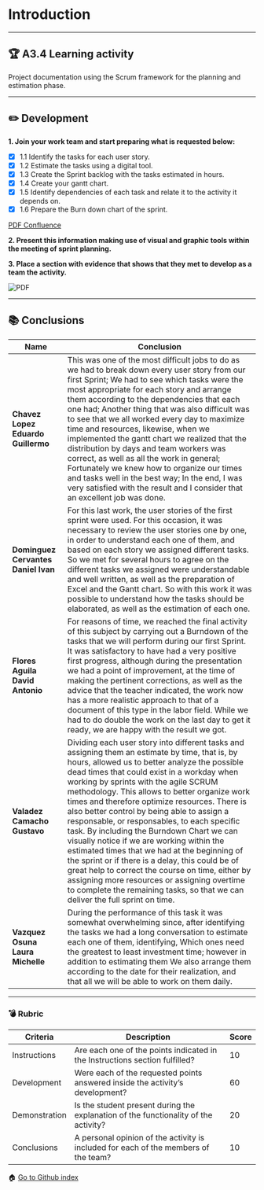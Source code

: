 # Introduction
---

## :trophy: A3.4 Learning activity

Project documentation using the Scrum framework for the planning and estimation phase.

---
## :pencil2: Development

**1. Join your work team and start preparing what is requested below:**

- [x] 1.1 Identify the tasks for each user story.
- [x] 1.2 Estimate the tasks using a digital tool.
- [x] 1.3 Create the Sprint backlog with the tasks estimated in hours.
- [x] 1.4 Create your gantt chart.
- [x] 1.5 Identify dependencies of each task and relate it to the activity it depends on.
- [x] 1.6  Prepare the Burn down chart of the sprint.

[PDF Confluence](https://github.com/Eduardo17tec/AnalisisAvanzadoDeSoftware/blob/main/PDF/A3.4_Planning-And-Estimation-Phase-Artifacts.pdf)

**2. Present this information making use of visual and graphic tools within the meeting of sprint planning.**


**3. Place a section with evidence that shows that they met to develop as a team the activity.**

![PDF](https://raw.githubusercontent.com/Eduardo17tec/AnalisisAvanzadoDeSoftware/main/Img/A3.4_Evidencia.jpg)

---



## :books: Conclusions 

|Name|Conclusion|
|---|---|
|**Chavez Lopez Eduardo Guillermo**|This was one of the most difficult jobs to do as we had to break down every user story from our first Sprint; We had to see which tasks were the most appropriate for each story and arrange them according to the dependencies that each one had; Another thing that was also difficult was to see that we all worked every day to maximize time and resources, likewise, when we implemented the gantt chart we realized that the distribution by days and team workers was correct, as well as all the work in general; Fortunately we knew how to organize our times and tasks well in the best way; In the end, I was very satisfied with the result and I consider that an excellent job was done.|
|**Dominguez Cervantes Daniel Ivan**|For this last work, the user stories of the first sprint were used. For this occasion, it was necessary to review the user stories one by one, in order to understand each one of them, and based on each story we assigned different tasks. So we met for several hours to agree on the different tasks we assigned were understandable and well written, as well as the preparation of Excel and the Gantt chart. So with this work it was possible to understand how the tasks should be elaborated, as well as the estimation of each one.|
|**Flores Aguila David Antonio**|For reasons of time, we reached the final activity of this subject by carrying out a Burndown of the tasks that we will perform during our first Sprint. It was satisfactory to have had a very positive first progress, although during the presentation we had a point of improvement, at the time of making the pertinent corrections, as well as the advice that the teacher indicated, the work now has a more realistic approach to that of a document of this type in the labor field. While we had to do double the work on the last day to get it ready, we are happy with the result we got.|
|**Valadez Camacho Gustavo**|Dividing each user story into different tasks and assigning them an estimate by time, that is, by hours, allowed us to better analyze the possible dead times that could exist in a workday when working by sprints with the agile SCRUM methodology. This allows to better organize work times and therefore optimize resources. There is also better control by being able to assign a responsable, or responsables, to each specific task. By including the Burndown Chart we can visually notice if we are working within the estimated times that we had at the beginning of the sprint or if there is a delay, this could be of great help to correct the course on time, either by assigning more resources or assigning overtime to complete the remaining tasks, so that we can deliver the full sprint on time.|
|**Vazquez Osuna Laura Michelle**|During the performance of this task it was somewhat overwhelming since, after identifying the tasks we had a long conversation to estimate each one of them, identifying, Which ones need the greatest to least investment time; however in addition to estimating them We also arrange them according to the date for their realization, and that all we will be able to work on them daily.|

---

### :bomb: Rubric

| Criteria     | Description                                                                                  |Score|
| ------------- | -------------------------------------------------------------------------------------------- | ------- |
| Instructions | Are each one of the points indicated in the Instructions section fulfilled?  |10|
| Development    | Were each of the requested points answered inside the activity’s development?     |60|
| Demonstration| Is the student present during the explanation of the functionality of the activity?   |20|
| Conclusions   |A personal opinion of the activity is included for each of the members of the team?  |10|


:house: [Go to Github index](https://github.com/Eduardo17tec/AnalisisAvanzadoDeSoftware)